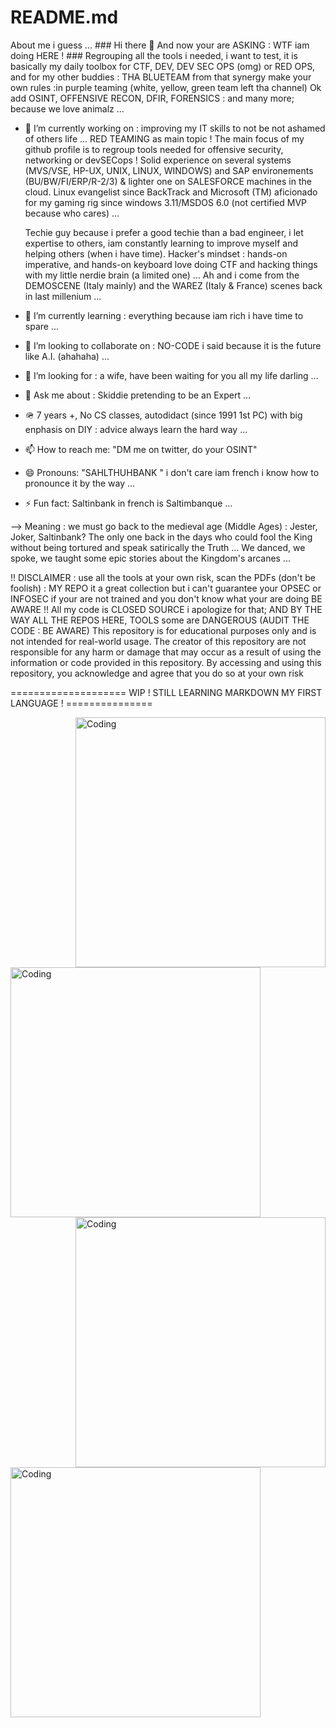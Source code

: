 # README.md
About me  i  guess ...
                           ### Hi there 👋 And now your are ASKING : WTF iam doing HERE ! ###
                        Regrouping all the tools i needed, i want to test, it is basically my daily toolbox for
                                 CTF, DEV, DEV SEC OPS (omg) or RED OPS, and for my other buddies : THA BLUETEAM 
                    from that synergy make your own rules :in purple teaming (white, yellow, green team left tha channel)
                            Ok add OSINT, OFFENSIVE RECON, DFIR, FORENSICS : and many more; because we love animalz ...
                      
<!--
**Saltinbank-SyS/Saltinbank-SyS** is a ✨ _special_ ✨ repository because its `README.md` (this file) appears on your GitHub profile.
-->

- 🔭 I’m currently working on : improving my IT skills to not be not ashamed of others life ... RED TEAMING as main topic !
  The main focus of my github profile is to regroup tools needed for offensive security, networking or devSECops !
  Solid experience on several systems (MVS/VSE, HP-UX, UNIX, LINUX, WINDOWS) and SAP environements (BU/BW/FI/ERP/R-2/3) & lighter one on SALESFORCE machines in the cloud.
  Linux evangelist since BackTrack and Microsoft (TM) aficionado for my gaming rig since windows 3.11/MSDOS 6.0 (not certified MVP because who cares) ...
  
  Techie guy because i prefer a good techie than a bad engineer, i let expertise to others, iam constantly learning to improve myself and helping others (when i have time).
  Hacker's mindset : hands-on imperative, and hands-on keyboard love doing CTF and hacking things with my little nerdie brain (a limited one) ...
  Ah and i come from the DEMOSCENE (Italy mainly) and the WAREZ (Italy & France) scenes back in last millenium ...
  
- 🌱 I’m currently learning : everything because iam rich i have time to spare ...
- 👯 I’m looking to collaborate on : NO-CODE i said because it is the future like A.I. (ahahaha) ...
- 🤔 I’m looking for : a wife, have been waiting for you all my life darling ...
- 💬 Ask me about : Skiddie pretending to be an Expert ...
- 🪖 7 years +, No CS classes, autodidact (since 1991 1st PC) with big enphasis on DIY : advice always learn the hard way ...
- 📫 How to reach me: "DM me on twitter, do your OSINT"
- 😄 Pronouns: "SAHLTHUHBANK " i don't care iam french i know how to pronounce it by the way ...
- ⚡ Fun fact: Saltinbank in french is Saltimbanque ...
  
--> Meaning : we must go back to the medieval age (Middle Ages) : Jester, Joker, Saltinbank?
The only one back in the days who could fool the King without being tortured and speak satirically the Truth ...
We danced, we spoke, we taught some epic stories about the Kingdom's arcanes ...

!! DISCLAIMER : use all the tools at your own risk, scan the PDFs (don't be foolish) : MY REPO it a great collection but i can't guarantee your OPSEC or INFOSEC if your are not trained and you don't know what your are doing BE AWARE !! 
All my code is CLOSED SOURCE i apologize for that; AND BY THE WAY ALL THE REPOS HERE, TOOLS some are DANGEROUS (AUDIT THE CODE : BE AWARE) 
This repository is for educational purposes only and is not intended for real-world usage. The creator of this repository are not responsible for any harm or damage that may occur as a result of using the information or code provided in this repository. By accessing and using this repository, you acknowledge and agree that you do so at your own risk

====================  WIP ! STILL LEARNING MARKDOWN MY FIRST LANGUAGE ! ===============

<img align="right" alt="Coding" width="400" src="https://i.postimg.cc/HxCMdygQ/chinese.png">

<img align="centert" alt="Coding" width="400" src="https://i.postimg.cc/6pvSmk5y/image-2023-11-28-180937491.png">

<img align="right" alt="Coding" width="400" src="https://i.postimg.cc/DZQkStbS/F-7-UPru-X0-AA1-L3-K.jpg">

<img align="center" alt="Coding" width="400" src="https://i.postimg.cc/kXLmhF9X/F-Zxf-CKWw-AAage-S.jpg">
